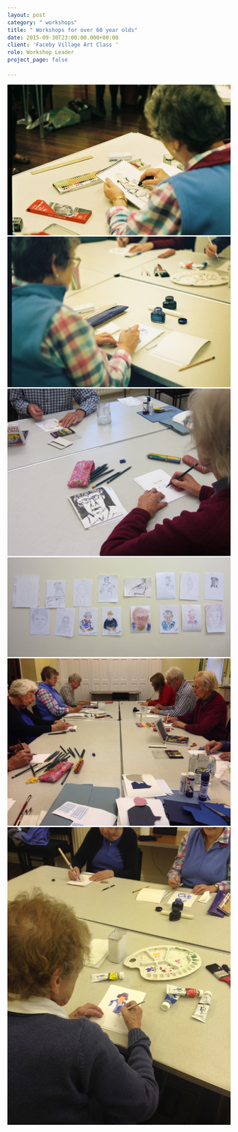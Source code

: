 ```yaml
---
layout: post
category: " workshops"
title: " Workshops for over 60 year olds"
date: 2015-09-30T23:00:00.000+00:00
client: 'Faceby Village Art Class '
role: Workshop Leader
project_page: false

---
```

![](/uploads/FH000011.jpg)![](/uploads/FH000014.jpg)![](/uploads/IMG_1674.jpg)![](/uploads/IMG_1687.jpg)![](/uploads/IMG_2455.jpg)![](/uploads/IMG_2435.jpg)